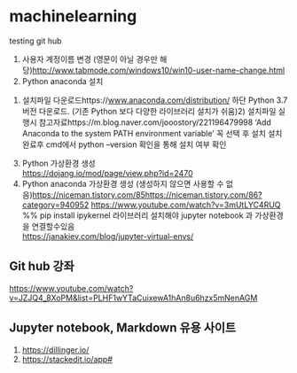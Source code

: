 # machinelearning
testing git hub


1. 사용자 계정이름 변경 (영문이 아닐 경우만 해당)http://www.tabmode.com/windows10/win10-user-name-change.html  
2. Python anaconda 설치  
1) 설치파일 다운로드https://www.anaconda.com/distribution/ 하단 Python 3.7 버전 다운로드. (기존 Python 보다 다양한 라이브러리 설치가 쉬움)2) 설치파일 실행시 참고자료https://m.blog.naver.com/jooostory/221196479998 ‘Add Anaconda to the system PATH environment variable’ 꼭 선택 후 설치 설치완료후 cmd에서 python –version 확인을 통해 설치 여부 확인  
3.  Python 가상환경 생성  
https://dojang.io/mod/page/view.php?id=2470  
4. Python anaconda 가상환경 생성 (생성하지 않으면 사용할 수 없음)https://niceman.tistory.com/85https://niceman.tistory.com/86?category=940952
https://www.youtube.com/watch?v=3mUtLYC4RUQ  
%% pip install ipykernel 라이브러리 설치해야 jupyter notebook 과 가상환경을 연결할수있음  
https://janakiev.com/blog/jupyter-virtual-envs/  


## Git hub 강좌  
https://www.youtube.com/watch?v=JZJQ4_8XoPM&list=PLHF1wYTaCuixewA1hAn8u6hzx5mNenAGM


## Jupyter notebook, Markdown 유용 사이트
1. https://dillinger.io/  
2. https://stackedit.io/app#  
